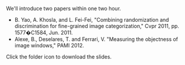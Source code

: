 We'll introduce two papers within one two hour.

 * B. Yao, A. Khosla, and L. Fei-Fei, "Combining randomization and discrimination for fine-grained image categorization," Cvpr 2011, pp. 1577�C1584, Jun. 2011.
 * Alexe, B., Deselares, T. and Ferrari, V. "Measuring the objectness of image windows," PAMI 2012. 

 Click the folder icon to download the slides.
